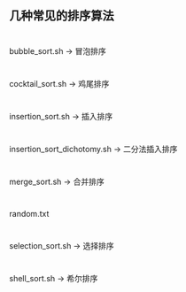 ## 几种常见的排序算法
# 
bubble_sort.sh 					-> 冒泡排序
# 
cocktail_sort.sh 				-> 鸡尾排序
# 
insertion_sort.sh				-> 插入排序
# 
insertion_sort_dichotomy.sh		-> 二分法插入排序
# 
merge_sort.sh					-> 合并排序
# 
random.txt			
# 
selection_sort.sh				-> 选择排序
# 
shell_sort.sh					-> 希尔排序


